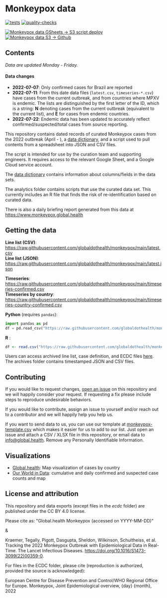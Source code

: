 # Monkeypox data

[![tests](https://github.com/globaldothealth/monkeypox/actions/workflows/tests.yml/badge.svg)](https://github.com/globaldothealth/monkeypox/actions/workflows/tests.yml) [![quality-checks](https://github.com/globaldothealth/monkeypox/actions/workflows/qc.yml/badge.svg)](https://github.com/globaldothealth/monkeypox/actions/workflows/qc.yml)

[![Monkeypox data GSheets -> S3 script deploy](https://github.com/globaldothealth/monkeypox/actions/workflows/data-script-deploy.yaml/badge.svg)](https://github.com/globaldothealth/monkeypox/actions/workflows/data-script-deploy.yaml) [![Monkeypox data S3 -> Github](https://github.com/globaldothealth/monkeypox/actions/workflows/data-transfer_S3-%3EGithub.yaml/badge.svg)](https://github.com/globaldothealth/monkeypox/actions/workflows/data-transfer_S3-%3EGithub.yaml)


## Contents

*Data are updated Monday - Friday.*

#### Data changes
* **2022-07-07**: Only confirmed cases for Brazil are reported
* **2022-07-11**: From this date data files (`latest.csv`, `timeseries-*.csv`) have cases from the current outbreak, and from countries where MPXV is endemic. The lists are distinguished by the first letter of the ID, which is a string: **N** denoting cases from the current outbreak (equivalent to the current list), and **E** for cases from endemic countries.
* **2022-07-22**: Endemic data has been updated to accurately reflect confirmed/suspected/total cases from source reporting.

This repository contains dated records of curated Monkeypox cases from the 2022 outbreak (April - ), a [data dictionary](data_dictionary.yml), and a script used to pull contents from a spreadsheet into JSON and CSV files.

The script is intended for use by the curation team and supporting engineers. It requires access to the relevant Google Sheet, and a Google Cloud service account.

The [data dictionary](data_dictionary.yml) contains information about columns/fields in the data sets.

The analytics folder contains scripts that use the curated data set. This currently includes an R file that finds the risk of re-identification based on curated data.

There is also a daily briefing report generated from this data at https://www.monkeypox.global.health

## Getting the data

**Line list (CSV)**: https://raw.githubusercontent.com/globaldothealth/monkeypox/main/latest.csv  
**Line list (JSON)**: https://raw.githubusercontent.com/globaldothealth/monkeypox/main/latest.json

**Timeseries**: https://raw.githubusercontent.com/globaldothealth/monkeypox/main/timeseries-confirmed.csv  
**Timeseries by country**: https://raw.githubusercontent.com/globaldothealth/monkeypox/main/timeseries-country-confirmed.csv

**Python** (requires `pandas`):
```python
import pandas as pd
df = pd.read_csv("https://raw.githubusercontent.com/globaldothealth/monkeypox/main/latest.csv")
```

**R** :
```r
df <- read.csv("https://raw.githubusercontent.com/globaldothealth/monkeypox/main/latest.csv")
```

Users can access archived line list, case definition, and ECDC files [here](https://7rydd2v2ra.execute-api.eu-central-1.amazonaws.com/web/). 
The archives folder contains timestamped JSON and CSV files.

## Contributing

If you would like to request changes, [open an issue](https://github.com/globaldothealth/monkeypox/issues/new) on this repository and we will happily consider your request. 
If requesting a fix please include steps to reproduce undesirable behaviors.

If you would like to contribute, assign an issue to yourself and/or reach out to a contributor and we will happily help you help us.

If you want to send data to us, you can use our template at [monkeypox-template.csv](monkeypox-template.csv) which makes
it easier for us to add to our list. Just open an issue and attach a CSV / XLSX file in this repository,
or email data to info@global.health. Remove any Personally Identifiable Information.

## Visualizations

* [Global.health](https://map.monkeypox.global.health/country): Map visualization of cases by country
* [Our World in Data](https://ourworldindata.org/monkeypox): cumulative and daily confirmed and suspected case counts and map

## License and attribution

This repository and data exports (except files in the *ecdc* folder) are published under the CC BY 4.0 license.

Please cite as: "Global.health Monkeypox (accessed on YYYY-MM-DD)" 

&

Kraemer, Tegally, Pigott, Dasgupta, Sheldon, Wilkinson, Schultheiss, et al. Tracking the 2022 Monkeypox Outbreak with Epidemiological Data in Real-Time. The Lancet Infectious Diseases. https://doi.org/10.1016/S1473-3099(22)00359-0.

For files in the ECDC folder, please cite (reproduction is authorized, provided the source is acknowledged):

European Centre for Disease Prevention and Control/WHO Regional Office for Europe. Monkeypox, Joint Epidemiological overview, {day} {month}, 2022
